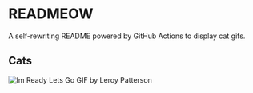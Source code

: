 # READMEOW

A self-rewriting README powered by GitHub Actions to display cat gifs.

## Cats

![Im Ready Lets Go GIF by Leroy Patterson](https://media4.giphy.com/media/CjmvTCZf2U3p09Cn0h/200.gif?cid=9acd02dagshtpb76fnujqgrc94r4j9p3lvyapfesz8b75kiz&ep=v1_gifs_search&rid=200.gif&ct=g)
